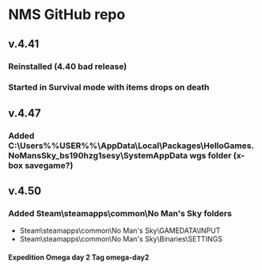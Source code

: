 # NMS GitHub repo

## v.4.41
### Reinstalled (4.40 bad release)
### Started in Survival mode with items drops on death

## v.4.47
### Added C:\Users\%%USER%%\AppData\Local\Packages\HelloGames.NoMansSky_bs190hzg1sesy\SystemAppData wgs folder (x-box savegame?)

## v.4.50
### Added Steam\steamapps\common\No Man's Sky folders
- Steam\steamapps\common\No Man's Sky\GAMEDATA\INPUT
- Steam\steamapps\common\No Man's Sky\Binaries\SETTINGS
#### Expedition Omega day 2 Tag omega-day2